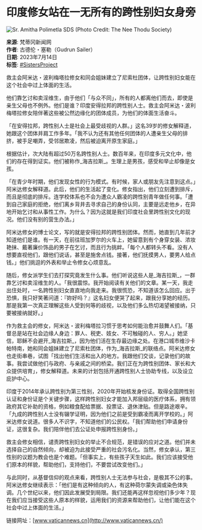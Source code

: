 # 印度修女站在一无所有的跨性别妇女身旁

![Sr. Amitha Polimetla SDS (Photo Credit: The Nee Thodu Society)](https://www.vaticannews.cn/content/dam/vaticannews/multimedia/2023/07/08/Sr.-Amitha-Polimetla-SDS-Nee-Thodu-Society-pastorale-per-transgender-in-India_3.jpg/_jcr_content/renditions/cq5dam.thumbnail.cropped.750.422.jpeg)

**来源**: 梵蒂冈新闻网  
**作者**: 古德伦・塞勒（Gudrun Sailer）  
**日期**: 2023年7月14日  
**标签**: [#SistersProject](https://www.vaticannews.cn/zh/tag/sisters-project.html)  

救主会阿米达・波利梅塔拉修女和同会姐妹建立了尼索杜团体，让跨性别妇女能在这个社会中过上体面的生活。

他们靠乞讨和卖淫维生，由于他们「与众不同」，所有的人都离他们而去，即使是亲生父母也不例外。他们是谁？印度安得拉邦的跨性别人士。救主会阿米达・波利梅塔拉修女陪伴著这些被公然边缘化的团体成员，为他们的体面生活奋斗。

「在安得拉邦，跨性别人士是社会上最受歧视的人群。」这名39岁的修女解释道，她跟这个团体并肩工作多年。「我不认为还有其他任何团体的人遭亲生父母的排挤，被手足嘲弄，受邻居欺凌，然后被迫离开原生家庭。」

根据估计，次大陆有超过50万名跨性别人士。数百年来，在印度多元文化中，他们的存在得到证实。他们被称作_海吉拉斯_。生理上是男孩，感受和举止却像是女孩。

「在青少年时期，他们发现女性的行为模式。有时候，家人或朋友先注意到这点。」阿米达修女解释道。此后，他们的生活起了变化。修女指出，他们立刻遭到排斥，而且是彻底的排斥。连学校体系也不会为遭众人霸凌的跨性别青年做任何事。「遭到自己家庭的拒绝，他们离乡背井去寻求自己的身份认同，主要是远走他乡，在异地开始乞讨和从事性工作。为什么？因为这就是我们印度社会里跨性别文化的现况。他们没有别的营生办法。」

阿米达修女的博士论文，写的就是安得拉邦的跨性别团体。然而，她直到几年前才知道他们是谁。有一天，在前往班加罗尔的火车上，她留意到有个身穿女装、浓妆艳抹、戴著廉价饰品的男子在乞讨，而且行为挑衅。「每个人都转头不看。没有人想要直视他们，跟他们说话，甚至是施舍点钱。接著，他们抚摸男人，要男人给点钱。」他们挑逗的外表和举止令修女心烦意乱。

随后，修女派学生们去打探究竟发生什么事。他们听说这些人是_海吉拉斯_，一群靠乞讨和卖淫维生的人。「我很震惊。我开始阅读有关他们的文章。某一天，我走出住处时，一名跨性别妇女直直地向我走来。我很慌恐，不知道该怎么回应。出于恐惧，我只好笑著问道：『妳好吗？』这名妇女便哭了起来，跟我分享她的经历。那是我第一次真正理解这些人受到何等的歧视，以及他们多么热切渴望被接纳，只要被接纳就好。」

作为救主会的修女，阿米达・波利梅塔拉习惯于思考如何能治愈并鼓舞人们。「基督总是站在社会边缘人身边：罪人、税吏、妓女、不可触碰的人、穷人。」她坚信，耶稣不会避开_海吉拉斯_，因为他们活在生存最边缘之处。在港口城市维沙卡帕特南，她和同会姐妹建立了尼索杜团体，作为_海吉拉斯_的联络点。阿米达修女也走街串巷，试图「找出他们生活和出入的地方。我跟他们交谈，记录他们的故事。我尝试做他们与政府、与亲戚之间的桥梁。我们正在为跨性别团体、家长和大众提供培育」，修女解释道。未来的计划包括开通跨性别人士协助专线，以及设立庇护中心。

印度于2014年承认跨性别为第三性别，2020年开始核发身份证。取得全国跨性别认证和身份证是个关键步骤，这样跨性别妇女才能加入邦层级的医疗体系，拥有领政府其它补助的资格，例如粮食配给票据、投票证、退休津贴。但是路途艰辛。「九成的跨性别人士没有辍学证明，因为他们之前是受到霸凌而离开学校的。」阿米达修女说道。很多人不识字，不知道他们的公民权。「我们帮助他们申请身份证，这很复杂。我们陪伴他们去公证处申报跨性别身份。」

救主会修女相信，谴责跨性别妇女的举止不合规范，是错误的应对之道。他们并未选择自己的自然倾向，却被迫为此接受严重的社会污名化。当然，修女承认，第三性别的议题为教会也是个难题。「但事实上，有些孩子天生如此。我们应该接受他们原本的样貌，帮助他们，支持他们，不要尝试改变他们。」

与此同时，从基督信仰的观点来看，跨性别人士无法参与社会，是极其不公的事。阿米达修女继续表示：「他们是有这种倾向的人，有这种荷尔蒙失调或染色体失调。几个世纪以来，他们因此发展受到局限。我们还能再这样忽视他们多少年？现在我们应当接受这些人原本的样貌，运用我们的资源来帮助他们，让他们能在这个社会中过上体面的生活。」

链接网址：[www.vaticannews.cn](http://www.vaticannews.cn/)